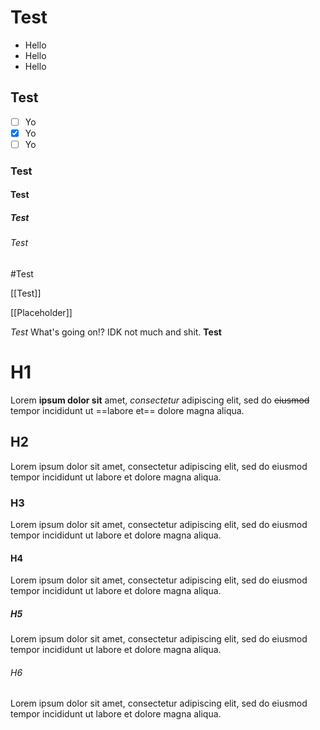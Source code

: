 # Test
- Hello
- Hello
- Hello
## Test
- [ ] Yo
- [x] Yo
- [ ] Yo
### Test
#### Test
##### Test
###### Test

#Test

[[Test]]

[[Placeholder]]

*Test* What's going on!? IDK not much and shit. **Test**

# H1
Lorem **ipsum dolor sit** amet, *consectetur* adipiscing elit, sed do ~~eiusmod~~ tempor incididunt ut ==labore et== dolore magna aliqua.

## H2
Lorem ipsum dolor sit amet, consectetur adipiscing elit, sed do eiusmod tempor incididunt ut labore et dolore magna aliqua.

### H3
Lorem ipsum dolor sit amet, consectetur adipiscing elit, sed do eiusmod tempor incididunt ut labore et dolore magna aliqua.

#### H4
Lorem ipsum dolor sit amet, consectetur adipiscing elit, sed do eiusmod tempor incididunt ut labore et dolore magna aliqua.

##### H5
Lorem ipsum dolor sit amet, consectetur adipiscing elit, sed do eiusmod tempor incididunt ut labore et dolore magna aliqua.

###### H6
Lorem ipsum dolor sit amet, consectetur adipiscing elit, sed do eiusmod tempor incididunt ut labore et dolore magna aliqua.